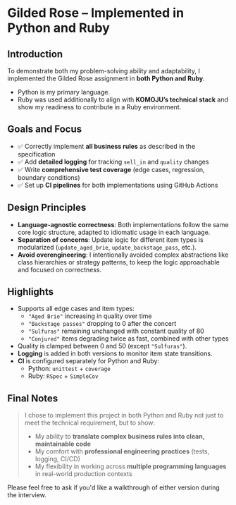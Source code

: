 # Gilded Rose – Implemented in Python and Ruby

## Introduction

To demonstrate both my problem-solving ability and adaptability, I implemented the Gilded Rose assignment in **both Python and Ruby**.

- Python is my primary language.
- Ruby was used additionally to align with **KOMOJU’s technical stack** and show my readiness to contribute in a Ruby environment.

## Goals and Focus

- ✅ Correctly implement **all business rules** as described in the specification
- ✅ Add **detailed logging** for tracking `sell_in` and `quality` changes
- ✅ Write **comprehensive test coverage** (edge cases, regression, boundary conditions)
- ✅ Set up **CI pipelines** for both implementations using GitHub Actions

## Design Principles

- **Language-agnostic correctness**: Both implementations follow the same core logic structure, adapted to idiomatic usage in each language.
- **Separation of concerns**: Update logic for different item types is modularized (`update_aged_brie`, `update_backstage_pass`, etc.).
- **Avoid overengineering**: I intentionally avoided complex abstractions like class hierarchies or strategy patterns, to keep the logic approachable and focused on correctness.

## Highlights

- Supports all edge cases and item types:
  - `"Aged Brie"` increasing in quality over time
  - `"Backstage passes"` dropping to 0 after the concert
  - `"Sulfuras"` remaining unchanged with constant quality of 80
  - `"Conjured"` items degrading twice as fast, combined with other types
- Quality is clamped between 0 and 50 (except `"Sulfuras"`).
- **Logging** is added in both versions to monitor item state transitions.
- **CI** is configured separately for Python and Ruby:
  - Python: `unittest` + `coverage`
  - Ruby: `RSpec` + `SimpleCov`

## Final Notes

> I chose to implement this project in both Python and Ruby not just to meet the technical requirement, but to show:
> - My ability to **translate complex business rules into clean, maintainable code**
> - My comfort with **professional engineering practices** (tests, logging, CI/CD)
> - My flexibility in working across **multiple programming languages** in real-world production contexts

Please feel free to ask if you'd like a walkthrough of either version during the interview.
